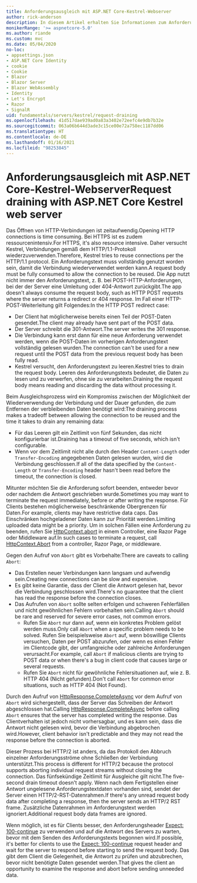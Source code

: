 ```yaml
---
title: Anforderungsausgleich mit ASP.NET Core-Kestrel-Webserver
author: rick-anderson
description: In diesem Artikel erhalten Sie Informationen zum Anforderungsausgleich mit Kestrel, dem plattformübergreifenden Webserver für ASP.NET Core.
monikerRange: '>= aspnetcore-5.0'
ms.author: riande
ms.custom: mvc
ms.date: 05/04/2020
no-loc:
- appsettings.json
- ASP.NET Core Identity
- cookie
- Cookie
- Blazor
- Blazor Server
- Blazor WebAssembly
- Identity
- Let's Encrypt
- Razor
- SignalR
uid: fundamentals/servers/kestrel/request-draining
ms.openlocfilehash: 41d517dae939ad0a83a3402e72eefc4e9db7b32e
ms.sourcegitcommit: 063a06b644d3ade3c15ce00e72a758ec1187dd06
ms.translationtype: HT
ms.contentlocale: de-DE
ms.lasthandoff: 01/16/2021
ms.locfileid: "98253845"
---
```

# <a name="request-draining-with-aspnet-core-kestrel-web-server"></a><span data-ttu-id="68127-103">Anforderungsausgleich mit ASP.NET Core-Kestrel-Webserver</span><span class="sxs-lookup"><span data-stu-id="68127-103">Request draining with ASP.NET Core Kestrel web server</span></span>

<span data-ttu-id="68127-104">Das Öffnen von HTTP-Verbindungen ist zeitaufwendig.</span><span class="sxs-lookup"><span data-stu-id="68127-104">Opening HTTP connections is time consuming.</span></span> <span data-ttu-id="68127-105">Bei HTTPS ist es zudem ressourcenintensiv.</span><span class="sxs-lookup"><span data-stu-id="68127-105">For HTTPS, it's also resource intensive.</span></span> <span data-ttu-id="68127-106">Daher versucht Kestrel, Verbindungen gemäß dem HTTP/1.1-Protokoll wiederzuverwenden.</span><span class="sxs-lookup"><span data-stu-id="68127-106">Therefore, Kestrel tries to reuse connections per the HTTP/1.1 protocol.</span></span> <span data-ttu-id="68127-107">Ein Anforderungstext muss vollständig genutzt worden sein, damit die Verbindung wiederverwendet werden kann.</span><span class="sxs-lookup"><span data-stu-id="68127-107">A request body must be fully consumed to allow the connection to be reused.</span></span> <span data-ttu-id="68127-108">Die App nutzt nicht immer den Anforderungstext, z. B. bei POST-HTTP-Anforderungen, bei der der Server eine Umleitung oder 404-Antwort zurückgibt.</span><span class="sxs-lookup"><span data-stu-id="68127-108">The app doesn't always consume the request body, such as HTTP POST requests where the server returns a redirect or 404 response.</span></span> <span data-ttu-id="68127-109">Im Fall einer HTTP-POST-Weiterleitung gilt Folgendes:</span><span class="sxs-lookup"><span data-stu-id="68127-109">In the HTTP POST redirect case:</span></span>

* <span data-ttu-id="68127-110">Der Client hat möglicherweise bereits einen Teil der POST-Daten gesendet.</span><span class="sxs-lookup"><span data-stu-id="68127-110">The client may already have sent part of the POST data.</span></span>
* <span data-ttu-id="68127-111">Der Server schreibt die 301-Antwort.</span><span class="sxs-lookup"><span data-stu-id="68127-111">The server writes the 301 response.</span></span>
* <span data-ttu-id="68127-112">Die Verbindung kann erst dann für eine neue Anforderung verwendet werden, wenn die POST-Daten im vorherigen Anforderungstext vollständig gelesen wurden.</span><span class="sxs-lookup"><span data-stu-id="68127-112">The connection can't be used for a new request until the POST data from the previous request body has been fully read.</span></span>
* <span data-ttu-id="68127-113">Kestrel versucht, den Anforderungstext zu leeren.</span><span class="sxs-lookup"><span data-stu-id="68127-113">Kestrel tries to drain the request body.</span></span> <span data-ttu-id="68127-114">Leeren des Anforderungstexts bedeutet, die Daten zu lesen und zu verwerfen, ohne sie zu verarbeiten.</span><span class="sxs-lookup"><span data-stu-id="68127-114">Draining the request body means reading and discarding the data without processing it.</span></span>

<span data-ttu-id="68127-115">Beim Ausgleichsprozess wird ein Kompromiss zwischen der Möglichkeit der Wiederverwendung der Verbindung und der Dauer gefunden, die zum Entfernen der verbleibenden Daten benötigt wird:</span><span class="sxs-lookup"><span data-stu-id="68127-115">The draining process makes a tradeoff between allowing the connection to be reused and the time it takes to drain any remaining data:</span></span>

* <span data-ttu-id="68127-116">Für das Leeren gilt ein Zeitlimit von fünf Sekunden, das nicht konfigurierbar ist.</span><span class="sxs-lookup"><span data-stu-id="68127-116">Draining has a timeout of five seconds, which isn't configurable.</span></span>
* <span data-ttu-id="68127-117">Wenn vor dem Zeitlimit nicht alle durch den Header `Content-Length` oder `Transfer-Encoding` angegebenen Daten gelesen wurden, wird die Verbindung geschlossen.</span><span class="sxs-lookup"><span data-stu-id="68127-117">If all of the data specified by the `Content-Length` or `Transfer-Encoding` header hasn't been read before the timeout, the connection is closed.</span></span>

<span data-ttu-id="68127-118">Mitunter möchten Sie die Anforderung sofort beenden, entweder bevor oder nachdem die Antwort geschrieben wurde.</span><span class="sxs-lookup"><span data-stu-id="68127-118">Sometimes you may want to terminate the request immediately, before or after writing the response.</span></span> <span data-ttu-id="68127-119">Für Clients bestehen möglicherweise beschränkende Obergrenzen für Daten.</span><span class="sxs-lookup"><span data-stu-id="68127-119">For example, clients may have restrictive data caps.</span></span> <span data-ttu-id="68127-120">Das Einschränken hochgeladener Daten kann zur Priorität werden.</span><span class="sxs-lookup"><span data-stu-id="68127-120">Limiting uploaded data might be a priority.</span></span> <span data-ttu-id="68127-121">Um in solchen Fällen eine Anforderung zu beenden, rufen Sie [HttpContext.abort](xref:Microsoft.AspNetCore.Http.HttpContext.Abort%2A) in einem Controller, eine Razor Page oder Middleware auf.</span><span class="sxs-lookup"><span data-stu-id="68127-121">In such cases to terminate a request, call [HttpContext.Abort](xref:Microsoft.AspNetCore.Http.HttpContext.Abort%2A) from a controller, Razor Page, or middleware.</span></span>

<span data-ttu-id="68127-122">Gegen den Aufruf von `Abort` gibt es Vorbehalte:</span><span class="sxs-lookup"><span data-stu-id="68127-122">There are caveats to calling `Abort`:</span></span>

* <span data-ttu-id="68127-123">Das Erstellen neuer Verbindungen kann langsam und aufwendig sein.</span><span class="sxs-lookup"><span data-stu-id="68127-123">Creating new connections can be slow and expensive.</span></span>
* <span data-ttu-id="68127-124">Es gibt keine Garantie, dass der Client die Antwort gelesen hat, bevor die Verbindung geschlossen wird.</span><span class="sxs-lookup"><span data-stu-id="68127-124">There's no guarantee that the client has read the response before the connection closes.</span></span>
* <span data-ttu-id="68127-125">Das Aufrufen von `Abort` sollte selten erfolgen und schweren Fehlerfällen und nicht gewöhnlichen Fehlern vorbehalten sein.</span><span class="sxs-lookup"><span data-stu-id="68127-125">Calling `Abort` should be rare and reserved for severe error cases, not common errors.</span></span>
  * <span data-ttu-id="68127-126">Rufen Sie `Abort` nur dann auf, wenn ein konkretes Problem gelöst werden muss.</span><span class="sxs-lookup"><span data-stu-id="68127-126">Only call `Abort` when a specific problem needs to be solved.</span></span> <span data-ttu-id="68127-127">Rufen Sie beispielsweise `Abort` auf, wenn böswillige Clients versuchen, Daten per POST abzurufen, oder wenn es einen Fehler im Clientcode gibt, der umfangreiche oder zahlreiche Anforderungen verursacht.</span><span class="sxs-lookup"><span data-stu-id="68127-127">For example, call `Abort` if malicious clients are trying to POST data or when there's a bug in client code that causes large or several requests.</span></span>
  * <span data-ttu-id="68127-128">Rufen Sie `Abort` nicht für gewöhnliche Fehlersituationen auf, wie z. B. HTTP 404 (Nicht gefunden).</span><span class="sxs-lookup"><span data-stu-id="68127-128">Don't call `Abort` for common error situations, such as HTTP 404 (Not Found).</span></span>

<span data-ttu-id="68127-129">Durch den Aufruf von [HttpResponse.CompleteAsync](xref:Microsoft.AspNetCore.Http.HttpResponse.CompleteAsync%2A) vor dem Aufruf von `Abort` wird sichergestellt, dass der Server das Schreiben der Antwort abgeschlossen hat.</span><span class="sxs-lookup"><span data-stu-id="68127-129">Calling [HttpResponse.CompleteAsync](xref:Microsoft.AspNetCore.Http.HttpResponse.CompleteAsync%2A) before calling `Abort` ensures that the server has completed writing the response.</span></span> <span data-ttu-id="68127-130">Das Clientverhalten ist jedoch nicht vorhersagbar, und es kann sein, dass die Antwort nicht gelesen wird, bevor die Verbindung abgebrochen wird.</span><span class="sxs-lookup"><span data-stu-id="68127-130">However, client behavior isn't predictable and they may not read the response before the connection is aborted.</span></span>

<span data-ttu-id="68127-131">Dieser Prozess bei HTTP/2 ist anders, da das Protokoll den Abbruch einzelner Anforderungsströme ohne Schließen der Verbindung unterstützt.</span><span class="sxs-lookup"><span data-stu-id="68127-131">This process is different for HTTP/2 because the protocol supports aborting individual request streams without closing the connection.</span></span> <span data-ttu-id="68127-132">Das fünfsekündige Zeitlimit für Ausgleiche gilt nicht.</span><span class="sxs-lookup"><span data-stu-id="68127-132">The five-second drain timeout doesn't apply.</span></span> <span data-ttu-id="68127-133">Wenn nach dem Fertigstellen einer Antwort ungelesene Anforderungstextdaten vorhanden sind, sendet der Server einen HTTP/2-RST-Datenrahmen.</span><span class="sxs-lookup"><span data-stu-id="68127-133">If there's any unread request body data after completing a response, then the server sends an HTTP/2 RST frame.</span></span> <span data-ttu-id="68127-134">Zusätzliche Datenrahmen im Anforderungstext werden ignoriert.</span><span class="sxs-lookup"><span data-stu-id="68127-134">Additional request body data frames are ignored.</span></span>

<span data-ttu-id="68127-135">Wenn möglich, ist es für Clients besser, den Anforderungsheader [Expect: 100-continue](https://developer.mozilla.org/docs/Web/HTTP/Status/100) zu verwenden und auf die Antwort des Servers zu warten, bevor mit dem Senden des Anforderungstexts begonnen wird.</span><span class="sxs-lookup"><span data-stu-id="68127-135">If possible, it's better for clients to use the [Expect: 100-continue](https://developer.mozilla.org/docs/Web/HTTP/Status/100) request header and wait for the server to respond before starting to send the request body.</span></span> <span data-ttu-id="68127-136">Das gibt dem Client die Gelegenheit, die Antwort zu prüfen und abzubrechen, bevor nicht benötigte Daten gesendet werden.</span><span class="sxs-lookup"><span data-stu-id="68127-136">That gives the client an opportunity to examine the response and abort before sending unneeded data.</span></span>
